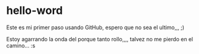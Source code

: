 hello-word
==========

Este es mi primer paso usando GitHub, espero que no sea el ultimo,,, ;)

Estoy agarrando la onda del porque tanto rollo,,,, talvez no me pierdo en el camino... :s
